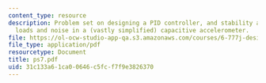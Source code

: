 ```yaml
---
content_type: resource
description: Problem set on designing a PID controller, and stability and capacitive
  loads and noise in a (vastly simplified) capacitive accelerometer.
file: https://ol-ocw-studio-app-qa.s3.amazonaws.com/courses/6-777j-design-and-fabrication-of-microelectromechanical-devices-spring-2007/31c133a61ca00646c5fcf7f9e3826370_ps7.pdf
file_type: application/pdf
resourcetype: Document
title: ps7.pdf
uid: 31c133a6-1ca0-0646-c5fc-f7f9e3826370
---
```

